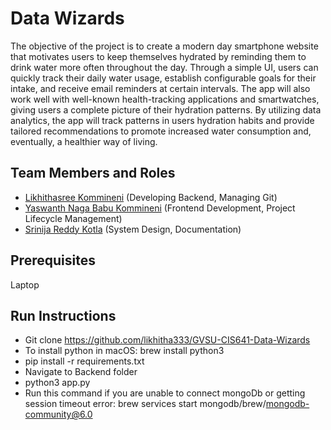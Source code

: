 # Data Wizards

The objective of the project is to create a modern day smartphone website that motivates users to keep themselves hydrated by reminding them to drink water more often throughout the day. Through a simple UI, users can quickly track their daily water usage, establish configurable goals for their intake, and receive email reminders at certain intervals. The app will also work well with well-known health-tracking applications and smartwatches, giving users a complete picture of their hydration patterns. By utilizing data analytics, the app will track patterns in users hydration habits and provide tailored recommendations to promote increased water consumption and, eventually, a healthier way of living.

## Team Members and Roles

* [Likhithasree Kommineni](https://github.com/likhitha333/CIS641-HW2-Kommineni) (Developing Backend, Managing Git)
* [Yaswanth Naga Babu Kommineni](https://github.com/KommineniYaswanth/CIS641-HW2-kommineni) (Frontend Development, Project Lifecycle Management)
* [Srinija Reddy Kotla](https://github.com/Srinija-Reddy/CIS641-HW2-Kotlas) (System Design, Documentation)

## Prerequisites
Laptop

## Run Instructions
* Git clone https://github.com/likhitha333/GVSU-CIS641-Data-Wizards
* To install python in macOS: brew install python3 
* pip install -r requirements.txt
* Navigate to Backend folder
* python3 app.py
* Run this command if you are unable to connect mongoDb or getting session timeout error: brew services start mongodb/brew/mongodb-community@6.0 
  
